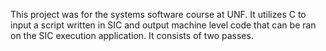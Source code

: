 This project was for the systems software course at UNF. It utilizes C to input a script written in SIC and output machine level code that can be ran on the SIC execution application. It consists of two passes.
